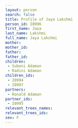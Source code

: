 ```yaml
---
layout: person
search: false
title: Profile of Jaya Lakshmi
person_id: I0996
first_name: Jaya
last_name: Lakshmi
full_name: Jaya Lakshmi
mother: 
mother_id: 
father: 
father_id: 
children:
 - Suboni Adaman
 - Radini Adaman
children_ids:
 - I0994
 - I0997
partners:
 - Ronald Adaman
partner_ids:
 - I0995
relevant_trees_names:
relevant_trees_ids:
sex: F
---
```


